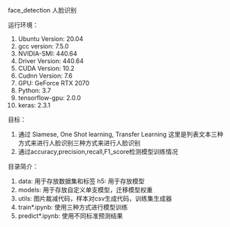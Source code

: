 face_detection 人脸识别


运行环境：
1. Ubuntu Version: 20.04
2. gcc version: 7.5.0
3. NVIDIA-SMI: 440.64
4. Driver Version: 440.64
5. CUDA Version: 10.2
6. Cudnn Version: 7.6
7. GPU: GeForce RTX 2070
8. Python: 3.7
9. tensorflow-gpu: 2.0.0
10. keras: 2.3.1

目标：
1. 通过 Siamese, One Shot learning, Transfer Learning 这里是列表文本三种方式来进行人脸识别三种方式来进行人脸识别
2. 通过accuracy,precision,recall,F1_score检测模型训练情况

目录简介：
1. data: 用于存放数据集和标签 h5: 用于存放模型
2. models: 用于存放自定义单支模型，迁移模型权重
3. utils: 图片裁减代码，样本对csv生成代码，训练集生成器
4. train*.ipynb: 使用三种方式进行模型训练
5. predict*.ipynb: 使用不同标准预测结果

